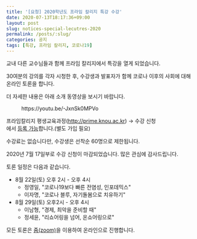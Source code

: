 ```yaml
---
title: '[요청] 2020학년도 프라임 칼리지 특강 수강'
date: 2020-07-13T18:17:36+09:00
layout: post
slug: notices-special-lecutres-2020
permalink: /posts/:slug/
categories: 공지
tags: [특강, 프라임 칼리지, 코로나19]
---
```

<!-- wp:paragraph -->
<p>교내 다른 교수님들과 함께 프라임 칼리지에서 특강을 열게 되었습니다.</p>
<!-- /wp:paragraph -->

<!-- wp:paragraph -->
<p>30여분의 강의를 각자 시청한 후, 수강생과 발표자가 함께 코로나 이후의 사회에 대해 온라인 토론을 합니다.</p>
<!-- /wp:paragraph -->

<!-- wp:paragraph -->
<p>더 자세한 내용은 아래 소개 동영상을 보시기 바랍니다.</p>
<!-- /wp:paragraph -->

<!-- wp:core-embed/youtube {"url":"https://youtu.be/-JxnSk0MPVo","type":"video","providerNameSlug":"youtube","className":"wp-embed-aspect-16-9 wp-has-aspect-ratio"} -->
<figure class="wp-block-embed-youtube wp-block-embed is-type-video is-provider-youtube wp-embed-aspect-16-9 wp-has-aspect-ratio"><div class="wp-block-embed__wrapper">
https://youtu.be/-JxnSk0MPVo
</div></figure>
<!-- /wp:core-embed/youtube -->

<!-- wp:paragraph -->
<p>프라임칼리지 평생교육과정(<a href="http://prime.knou.ac.kr" target="_blank" rel="noreferrer noopener">http://prime.knou.ac.kr</a>) → 수강 신청<br>에서 <a href="http://prime.knou.ac.kr/" target="_blank" rel="noreferrer noopener">등록 가능</a>합니다.(별도 가입 필요)</p>
<!-- /wp:paragraph -->

<!-- wp:paragraph -->
<p>수강료는 없습니다만, 수강생은 선착순 60명으로 제한됩니다. </p>
<!-- /wp:paragraph -->

<!-- wp:paragraph -->
<p>2020년 7월 17일부로 수강 신청이 마감되었습니다. 많은 관심에 감사드립니다.</p>
<!-- /wp:paragraph -->

<!-- wp:paragraph -->
<p>토론 일정은 다음과 같습니다.</p>
<!-- /wp:paragraph -->

<!-- wp:list -->
<ul><li>8월 22일(토) 오후 2시 - 오후 4시<ul><li>정영일, "코로나19보다 빠른 전염성, 인포데믹스"</li><li>이자명, "코로나 블루, 자기돌봄으로 치유하기"</li></ul></li><li>8월 29일(토) 오후2시 - 오후 4시<ul><li>이남형, "경제, 최악을 준비할 때"</li><li>정세윤, "리쇼어링을 넘어, 온쇼어링으로"</li></ul></li></ul>
<!-- /wp:list -->

<!-- wp:paragraph -->
<p>모든 토론은 <a href="https://zoom.us/" target="_blank" rel="noreferrer noopener">줌(zoom)</a>을 이용하여 온라인으로 진행합니다.</p>
<!-- /wp:paragraph -->